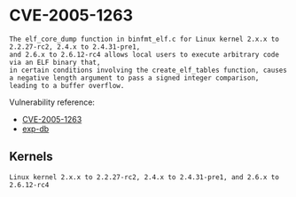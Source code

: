 # CVE-2005-1263

```
The elf_core_dump function in binfmt_elf.c for Linux kernel 2.x.x to 2.2.27-rc2, 2.4.x to 2.4.31-pre1, 
and 2.6.x to 2.6.12-rc4 allows local users to execute arbitrary code via an ELF binary that, 
in certain conditions involving the create_elf_tables function, causes a negative length argument to pass a signed integer comparison, 
leading to a buffer overflow.
```

Vulnerability reference:
 * [CVE-2005-1263](http://www.cve.mitre.org/cgi-bin/cvename.cgi?name=CVE-2005-1263)  
 * [exp-db](https://www.exploit-db.com/exploits/25647/)  

## Kernels
```
Linux kernel 2.x.x to 2.2.27-rc2, 2.4.x to 2.4.31-pre1, and 2.6.x to 2.6.12-rc4
```   






